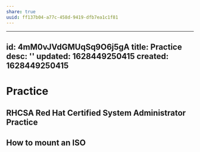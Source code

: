 ```yaml
---
share: true
uuid: ff137b04-a77c-458d-9419-dfb7ea1c1f81
---
```

---
id: 4mM0vJVdGMUqSq9O6j5gA
title: Practice
desc: ''
updated: 1628449250415
created: 1628449250415
---
# Practice
RHCSA Red Hat Certified System Administrator Practice
-----------------------------------------------------

How to mount an ISO
-------------------
